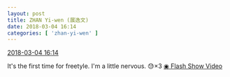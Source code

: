 ```yaml
---
layout: post
title: ZHAN Yi-wen (展逸文)
date: 2018-03-04 16:14
categories: [ 'zhan-yi-wen' ]
---
```


<div class="weibo-info">
  <a href="https://weibo.com/6108090526/G5P8ykKBU">2018-03-04 16:14</a>
</div>

It's the first time for freetyle. I'm a little nervous. :sweat:×3 [◉ Flash Show Video](https://www.miaopai.com/show/RuvjbS9bynqimrFrx5UcRp0MewmY-nIkyzilMA__.htm)
